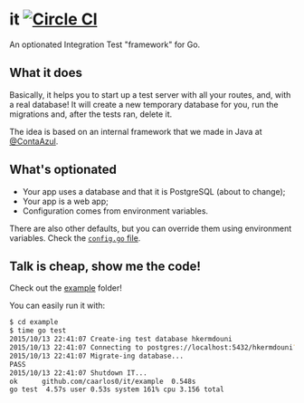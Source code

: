 # it [![Circle CI](https://circleci.com/gh/caarlos0/it.svg?style=svg&circle-token=434594c6d2cdae171a9f60b34209157cde821afe)](https://circleci.com/gh/caarlos0/it)

An optionated Integration Test "framework" for Go.

## What it does

Basically, it helps you to start up a test server with all your routes, and,
with a real database! It will create a new temporary database for you, run
the migrations and, after the tests ran, delete it.

The idea is based on an internal framework that we made in Java at
[@ContaAzul](http://github.com/ContaAzul).

## What's optionated

- Your app uses a database and that it is PostgreSQL (about to change);
- Your app is a web app;
- Configuration comes from environment variables.

There are also other defaults, but you can override them using environment
variables. Check the [`config.go` file](/base/config.go).

## Talk is cheap, show me the code!

Check out the [example](/example) folder!

You can easily run it with:

```sh
$ cd example
$ time go test
2015/10/13 22:41:07 Create-ing test database hkermdouni
2015/10/13 22:41:07 Connecting to postgres://localhost:5432/hkermdouni?sslmode=disable
2015/10/13 22:41:07 Migrate-ing database...
PASS
2015/10/13 22:41:07 Shutdown IT...
ok  	github.com/caarlos0/it/example	0.548s
go test  4.57s user 0.53s system 161% cpu 3.156 total
```

